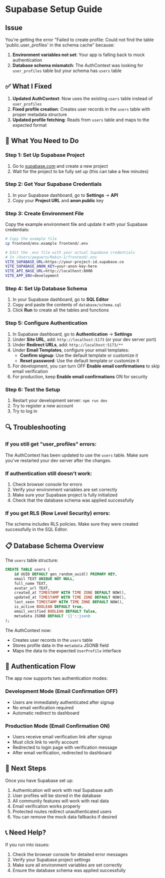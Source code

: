 # Supabase Setup Guide

## Issue

You're getting the error "Failed to create profile: Could not find the table 'public.user_profiles' in the schema cache" because:

1. **Environment variables not set**: Your app is falling back to mock authentication
2. **Database schema mismatch**: The AuthContext was looking for `user_profiles` table but your schema has `users` table

## ✅ What I Fixed

1. **Updated AuthContext**: Now uses the existing `users` table instead of `user_profiles`
2. **Fixed profile creation**: Creates user records in the `users` table with proper metadata structure
3. **Updated profile fetching**: Reads from `users` table and maps to the expected format

## 🔧 What You Need to Do

### Step 1: Set Up Supabase Project

1. Go to [supabase.com](https://supabase.com) and create a new project
2. Wait for the project to be fully set up (this can take a few minutes)

### Step 2: Get Your Supabase Credentials

1. In your Supabase dashboard, go to **Settings** → **API**
2. Copy your **Project URL** and **anon public** key

### Step 3: Create Environment File

Copy the example environment file and update it with your Supabase credentials:

```bash
# Copy the example file
cp frontend/env.example frontend/.env

# Edit the .env file with your actual Supabase credentials
# In /Users/peguero/Rebin-1/frontend/.env
VITE_SUPABASE_URL=https://your-project-id.supabase.co
VITE_SUPABASE_ANON_KEY=your-anon-key-here
VITE_API_BASE_URL=http://localhost:8000
VITE_APP_ENV=development
```

### Step 4: Set Up Database Schema

1. In your Supabase dashboard, go to **SQL Editor**
2. Copy and paste the contents of `database/schema.sql`
3. Click **Run** to create all the tables and functions

### Step 5: Configure Authentication

1. In Supabase dashboard, go to **Authentication** → **Settings**
2. Under **Site URL**, add: `http://localhost:5173` (or your dev server port)
3. Under **Redirect URLs**, add: `http://localhost:5173/**`
4. Under **Email Templates**, configure your email templates:
   - **Confirm signup**: Use the default template or customize it
   - **Reset password**: Use the default template or customize it
5. For development, you can turn OFF **Enable email confirmations** to skip email verification
6. For production, keep **Enable email confirmations** ON for security

### Step 6: Test the Setup

1. Restart your development server: `npm run dev`
2. Try to register a new account
3. Try to log in

## 🔍 Troubleshooting

### If you still get "user_profiles" errors:

The AuthContext has been updated to use the `users` table. Make sure you've restarted your dev server after the changes.

### If authentication still doesn't work:

1. Check browser console for errors
2. Verify your environment variables are set correctly
3. Make sure your Supabase project is fully initialized
4. Check that the database schema was applied successfully

### If you get RLS (Row Level Security) errors:

The schema includes RLS policies. Make sure they were created successfully in the SQL Editor.

## 📋 Database Schema Overview

The `users` table structure:

```sql
CREATE TABLE users (
    id UUID DEFAULT gen_random_uuid() PRIMARY KEY,
    email TEXT UNIQUE NOT NULL,
    full_name TEXT,
    avatar_url TEXT,
    created_at TIMESTAMP WITH TIME ZONE DEFAULT NOW(),
    updated_at TIMESTAMP WITH TIME ZONE DEFAULT NOW(),
    last_seen TIMESTAMP WITH TIME ZONE DEFAULT NOW(),
    is_active BOOLEAN DEFAULT true,
    email_verified BOOLEAN DEFAULT false,
    metadata JSONB DEFAULT '{}'::jsonb
);
```

The AuthContext now:

- Creates user records in the `users` table
- Stores profile data in the `metadata` JSONB field
- Maps the data to the expected `UserProfile` interface

## 🔄 Authentication Flow

The app now supports two authentication modes:

### Development Mode (Email Confirmation OFF)

- Users are immediately authenticated after signup
- No email verification required
- Automatic redirect to dashboard

### Production Mode (Email Confirmation ON)

- Users receive email verification link after signup
- Must click link to verify account
- Redirected to login page with verification message
- After email verification, redirected to dashboard

## 🚀 Next Steps

Once you have Supabase set up:

1. Authentication will work with real Supabase auth
2. User profiles will be stored in the database
3. All community features will work with real data
4. Email verification works properly
5. Protected routes redirect unauthenticated users
6. You can remove the mock data fallbacks if desired

## 📞 Need Help?

If you run into issues:

1. Check the browser console for detailed error messages
2. Verify your Supabase project settings
3. Make sure all environment variables are set correctly
4. Ensure the database schema was applied successfully
